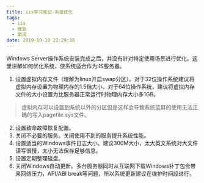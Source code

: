```yaml
---
title: iis学习笔记-系统优化
tags:
  - iis
  - 微软
  - 面试
date: 2019-10-10 22:29:30
---
```



Windows Server操作系统安装完成之后，并没有针对特定使用场景进行优化。这里讲解如何优化系统，使系统适合作为IIS服务器。
<!--more-->

1. 设置虚拟内存文件（理解为linux开启swap分区）。对于32位操作系统建议将虚拟内存设置为物理内存的1.5倍大小，对于64位操作系统，建议将虚拟内存文件的大小设置为比服务器正常运行时物理内存大小多1GB。

> 虚拟内存可以设置到系统以外的分区但是这样会导致系统蓝屏的使用无法正确的写入pagefile.sys文件。

2. 设置致命故障恢复配置。
3. 关闭不必要的服务。关闭使用不到的服务提升系统性能。
4. 设置适当的Windows事件日志大小。建议300M大小，太大英文系统对大文件读写很慢，太小无法保存足够信息。
5. 设置定期整理磁盘。
6. 关闭Windows自动更新。多台服务器同时从互联网下载Windows补丁包会带来网络压力，API/ABI break等问题，所以系统更新建议在维护时间段进行。
